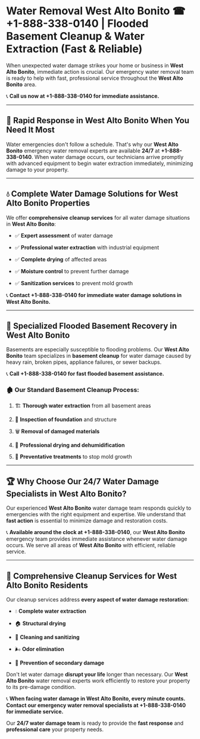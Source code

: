 # Water Removal West Alto Bonito ☎ +1-888-338-0140 | Flooded Basement Cleanup & Water Extraction (Fast & Reliable)

When unexpected water damage strikes your home or business in **West Alto Bonito**, immediate action is crucial. Our emergency water removal team is ready to help with fast, professional service throughout the **West Alto Bonito** area. 

📞 **Call us now at +1-888-338-0140 for immediate assistance.**
---
## 🚀 Rapid Response in West Alto Bonito When You Need It Most
Water emergencies don't follow a schedule. That's why our **West Alto Bonito** emergency water removal experts are available **24/7** at **+1-888-338-0140**. When water damage occurs, our technicians arrive promptly with advanced equipment to begin water extraction immediately, minimizing damage to your property.
---
## 💧 Complete Water Damage Solutions for West Alto Bonito Properties
We offer **comprehensive cleanup services** for all water damage situations in **West Alto Bonito**:
- ✅ **Expert assessment** of water damage  
- ✅ **Professional water extraction** with industrial equipment  
- ✅ **Complete drying** of affected areas  
- ✅ **Moisture control** to prevent further damage  
- ✅ **Sanitization services** to prevent mold growth  
📞 **Contact +1-888-338-0140 for immediate water damage solutions in West Alto Bonito.**
---
## 🌊 Specialized Flooded Basement Recovery in West Alto Bonito
Basements are especially susceptible to flooding problems. Our **West Alto Bonito** team specializes in **basement cleanup** for water damage caused by heavy rain, broken pipes, appliance failures, or sewer backups. 
📞 **Call +1-888-338-0140 for fast flooded basement assistance.**
### 🏚️ Our Standard Basement Cleanup Process:
1. 🏗️ **Thorough water extraction** from all basement areas  
2. 🔎 **Inspection of foundation** and structure  
3. 🗑️ **Removal of damaged materials**  
4. 💨 **Professional drying and dehumidification**  
5. 🚫 **Preventative treatments** to stop mold growth  
---
## 🏆 Why Choose Our 24/7 Water Damage Specialists in West Alto Bonito?
Our experienced **West Alto Bonito** water damage team responds quickly to emergencies with the right equipment and expertise. We understand that **fast action** is essential to minimize damage and restoration costs.
📞 **Available around the clock at +1-888-338-0140**, our **West Alto Bonito** emergency team provides immediate assistance whenever water damage occurs. We serve all areas of **West Alto Bonito** with efficient, reliable service.
---
## 🧹 Comprehensive Cleanup Services for West Alto Bonito Residents
Our cleanup services address **every aspect of water damage restoration**:
- 💧 **Complete water extraction**  
- 🏠 **Structural drying**  
- 🧼 **Cleaning and sanitizing**  
- 🌬️ **Odor elimination**  
- 🚫 **Prevention of secondary damage**  
Don't let water damage **disrupt your life** longer than necessary. Our **West Alto Bonito** water removal experts work efficiently to restore your property to its pre-damage condition.
📞 **When facing water damage in West Alto Bonito, every minute counts. Contact our emergency water removal specialists at +1-888-338-0140 for immediate service.**
Our **24/7 water damage team** is ready to provide the **fast response** and **professional care** your property needs.
